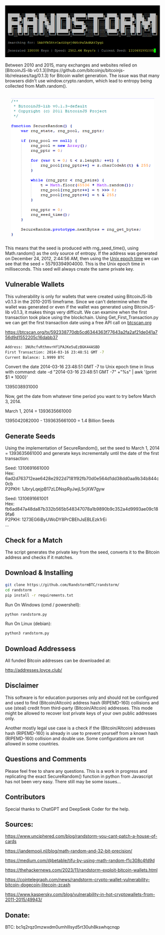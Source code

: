 
<p align="center">
  <img src="RandstormProgram.png" alt="Your Image Description">
</p>
Between 2010 and 2015, many exchanges and websites relied on [BitcoinJS-lib v0.1.3](https://github.com/bitcoinjs/bitcoinjs-lib/releases/tag/0.1.3)
 for Bitcoin wallet generation. The issue was that many browsers didn't use window.crypto.random, which lead to entropy being collected from Math.random(). <br> <br>

<p align="center">
  <img src="SecureRandomFunction.png" alt="Your Image Description">
</p>

This means that the seed is produced with rng_seed_time(), using Math.random() as the only source of entropy. If the address was generated on December 24, 2012, 2:44:56 AM, then using the [Unix epoch time](https://www.epochconverter.com/) we can see that the seed = 55793394904000. This is the Unix epoch time in milliseconds. This seed will always create the same private key.

## Vulnerable Wallets

This vulnerability is only for wallets that were created using BitcoinJS-lib v0.1.3 in the 2010-2015 timeframe. Since we can't determine when the wallet was generated or even if the wallet was generated using BitcoinJS-lib v0.1.3, it makes things very difficult. We can examine when the first transaction took place using the blockchain. Using Get_First_Transaction.py we can get the first transaction date using a free API call on [btcscan.org](https://btcscan.org/)

https://btcscan.org/tx/592338770db5cd6344363f77643a2fa2af21de041a756d9d1552205c16dabb37

```bash
Address: 1NUhcfvRthmvrHf1PAJKe5uEzBGK44ASBD
First Transaction: 2014-03-16 23:48:51 GMT -7
Current Balance: 1.9999 BTC
```
Convert the date 2014-03-16 23:48:51 GMT -7 to Unix epoch time in linus with command: date -d "2014-03-16 23:48:51 GMT -7" +"%s" | awk '{print $1 * 1000}'

1395038931000

Now, get the date from whatever time period you want to try before March 3, 2014.

March 1, 2014 = 1393635661000

1395042082000 - 1393635661000 = 1.4 Billion Seeds

## Generate Seeds

Using the implementation of SecureRandom(), set the seed to March 1, 2014 = 1393635661000 and generate keys incrementally until the date of the first transaction:

Seed: 1310691661000 <br>
Hex: 6ad2d763712eae6428e2922d7181f92fb70d0e564d1dd38dd0aa9b34b844c0cb <br>
P2PKH: 1JbryLqejpB17zLDNspRyJwjL5rjXW7gyw<br>

Seed: 1310691661001 <br>
Hex: fb6ad847a48da87b332b565b548347078a1b9890b9c352a4d9993ae09c189fa6 <br>
P2PKH: 1273EG6iByUWoDY8PrCBEhJsEBLEzk1rEi<br>
...
## Check for a Match 

The script generates the private key from the seed, converts it to the Bitcoin address and checks if it matches. 

## Download & Installing

```bash
git clone https://github.com/RandstormBTC/randstorm/
cd randstorm
pip install -r requirements.txt
```

Run On Windows (cmd / powershell):
```bash
python randstorm.py
```
Run On Linux (debian):
```bash
python3 randstorm.py
```
## Download Addressess 
All funded Bitcoin addresses can be downloaded at:

http://addresses.loyce.club/

## Disclaimer
This software is for education purporses only and should not be configured and used to find (Bitcoin/Altcoin) address hash (RIPEMD-160) collisions and use (steal) credit from third-party (Bitcoin/Altcoin) addresses. This mode might be allowed to recover lost private keys of your own public addresses only.

Another mostly legal use case is a check if the (Bitcoin/Altcoin) addresses hash (RIPEMD-160) is already in use to prevent yourself from a known hash (RIPEMD-160) collision and double use. Some configurations are not allowed in some countries.

## Questions and Comments

Please feel free to share any questions. This is a work in progress and replicating the exact SecureRandom() function in python from Javascript has not been very easy. There still may be some issues...

## Contributors 

Special thanks to ChatGPT and DeepSeek Coder for the help. 

## Sources:

 <https://www.unciphered.com/blog/randstorm-you-cant-patch-a-house-of-cards>

 <https://jandemooij.nl/blog/math-random-and-32-bit-precision/>

 <https://medium.com/@betable/tifu-by-using-math-random-f1c308c4fd9d>

 <https://thehackernews.com/2023/11/randstorm-exploit-bitcoin-wallets.html>

 <https://cointelegraph.com/news/randstorm-crypto-wallet-vulnerability-bitcoin-dogecoin-litecoin-zcash>

 <https://www.kaspersky.com/blog/vulnerability-in-hot-cryptowallets-from-2011-2015/49943/>


## Donate:
BTC: bc1q2rqz0mzwxdm0umhlllsyd5rt30uh8kswhqcnqp

